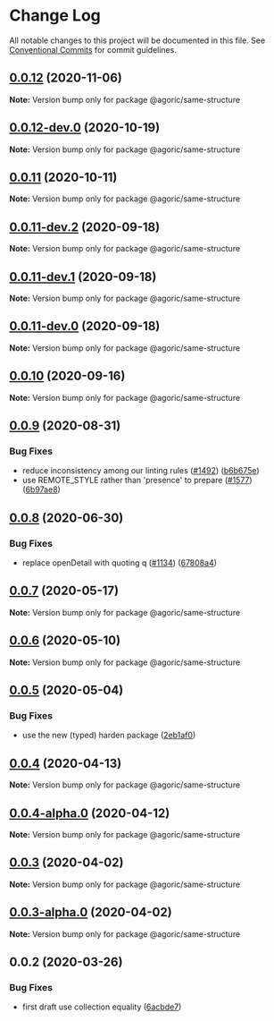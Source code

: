 # Change Log

All notable changes to this project will be documented in this file.
See [Conventional Commits](https://conventionalcommits.org) for commit guidelines.

## [0.0.12](https://github.com/Agoric/agoric-sdk/compare/@agoric/same-structure@0.0.12-dev.0...@agoric/same-structure@0.0.12) (2020-11-06)

**Note:** Version bump only for package @agoric/same-structure





## [0.0.12-dev.0](https://github.com/Agoric/agoric-sdk/compare/@agoric/same-structure@0.0.11...@agoric/same-structure@0.0.12-dev.0) (2020-10-19)

**Note:** Version bump only for package @agoric/same-structure





## [0.0.11](https://github.com/Agoric/agoric-sdk/compare/@agoric/same-structure@0.0.11-dev.2...@agoric/same-structure@0.0.11) (2020-10-11)

**Note:** Version bump only for package @agoric/same-structure





## [0.0.11-dev.2](https://github.com/Agoric/agoric-sdk/compare/@agoric/same-structure@0.0.11-dev.1...@agoric/same-structure@0.0.11-dev.2) (2020-09-18)

**Note:** Version bump only for package @agoric/same-structure





## [0.0.11-dev.1](https://github.com/Agoric/agoric-sdk/compare/@agoric/same-structure@0.0.11-dev.0...@agoric/same-structure@0.0.11-dev.1) (2020-09-18)

**Note:** Version bump only for package @agoric/same-structure





## [0.0.11-dev.0](https://github.com/Agoric/agoric-sdk/compare/@agoric/same-structure@0.0.10...@agoric/same-structure@0.0.11-dev.0) (2020-09-18)

**Note:** Version bump only for package @agoric/same-structure





## [0.0.10](https://github.com/Agoric/agoric-sdk/compare/@agoric/same-structure@0.0.9...@agoric/same-structure@0.0.10) (2020-09-16)

**Note:** Version bump only for package @agoric/same-structure





## [0.0.9](https://github.com/Agoric/agoric-sdk/compare/@agoric/same-structure@0.0.8...@agoric/same-structure@0.0.9) (2020-08-31)


### Bug Fixes

* reduce inconsistency among our linting rules ([#1492](https://github.com/Agoric/agoric-sdk/issues/1492)) ([b6b675e](https://github.com/Agoric/agoric-sdk/commit/b6b675e2de110e2af19cad784a66220cab21dacf))
* use REMOTE_STYLE rather than 'presence' to prepare ([#1577](https://github.com/Agoric/agoric-sdk/issues/1577)) ([6b97ae8](https://github.com/Agoric/agoric-sdk/commit/6b97ae8670303631313a65d12393d7ad226b941d))





## [0.0.8](https://github.com/Agoric/agoric-sdk/compare/@agoric/same-structure@0.0.7...@agoric/same-structure@0.0.8) (2020-06-30)


### Bug Fixes

* replace openDetail with quoting q ([#1134](https://github.com/Agoric/agoric-sdk/issues/1134)) ([67808a4](https://github.com/Agoric/agoric-sdk/commit/67808a4df515630ef7dc77c59054382f626ece96))





## [0.0.7](https://github.com/Agoric/agoric-sdk/compare/@agoric/same-structure@0.0.6...@agoric/same-structure@0.0.7) (2020-05-17)

**Note:** Version bump only for package @agoric/same-structure





## [0.0.6](https://github.com/Agoric/agoric-sdk/compare/@agoric/same-structure@0.0.5...@agoric/same-structure@0.0.6) (2020-05-10)

**Note:** Version bump only for package @agoric/same-structure





## [0.0.5](https://github.com/Agoric/agoric-sdk/compare/@agoric/same-structure@0.0.4...@agoric/same-structure@0.0.5) (2020-05-04)


### Bug Fixes

* use the new (typed) harden package ([2eb1af0](https://github.com/Agoric/agoric-sdk/commit/2eb1af08fe3967629a3ce165752fd501a5c85a96))





## [0.0.4](https://github.com/Agoric/agoric-sdk/compare/@agoric/same-structure@0.0.4-alpha.0...@agoric/same-structure@0.0.4) (2020-04-13)

**Note:** Version bump only for package @agoric/same-structure





## [0.0.4-alpha.0](https://github.com/Agoric/agoric-sdk/compare/@agoric/same-structure@0.0.3...@agoric/same-structure@0.0.4-alpha.0) (2020-04-12)

**Note:** Version bump only for package @agoric/same-structure





## [0.0.3](https://github.com/Agoric/agoric-sdk/compare/@agoric/same-structure@0.0.3-alpha.0...@agoric/same-structure@0.0.3) (2020-04-02)

**Note:** Version bump only for package @agoric/same-structure





## [0.0.3-alpha.0](https://github.com/Agoric/agoric-sdk/compare/@agoric/same-structure@0.0.2...@agoric/same-structure@0.0.3-alpha.0) (2020-04-02)

**Note:** Version bump only for package @agoric/same-structure





## 0.0.2 (2020-03-26)


### Bug Fixes

* first draft use collection equality ([6acbde7](https://github.com/Agoric/agoric-sdk/commit/6acbde71ec82101ec8da9eaafc729bab1fdd6df9))
